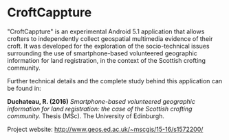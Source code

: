# CroftCappture
"CroftCappture" is an experimental Android 5.1 application that allows crofters to independently collect geospatial multimedia evidence of their croft. It was developed for the exploration of the socio-technical issues surrounding the use of smartphone-based volunteered geographic information for land registration, in the context of the Scottish crofting community.

Further technical details and the complete study behind this application can be found in:

**Duchateau, R. (2016)** _Smartphone-based volunteered geographic information for land registration: the case of the Scottish crofting community._ Thesis (MSc). The University of Edinburgh.

Project website: http://www.geos.ed.ac.uk/~mscgis/15-16/s1572200/
